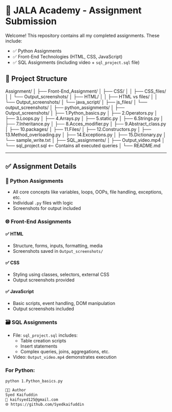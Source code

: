 # 💼 JALA Academy - Assignment Submission

Welcome! This repository contains all my completed assignments.
These include:

- ✅ Python Assignments  
- ✅ Front-End Technologies (HTML, CSS, JavaScript)  
- ✅ SQL Assignments (including video + `sql_project.sql` file)  

## 📁 Project Structure

Assignment/
│
├── Front-End_Assignment/
│ ├── CSS/
│ │ ├── CSS_files/
│ │ └── Output_screenshots/
│ ├── HTML/
│ │ ├── HTML vs files/
│ │ └── Output_screenshots/
│ └── java_script/
│ ├── js_files/
│ └── output_screenshots/
│
├── python_assignments/
│ ├── Output_screenshots/
│ ├── 1.Python_basics.py
│ ├── 2.Operators.py
│ ├── 3.Loops.py
│ ├── 4.Arrays.py
│ ├── 5.static.py
│ ├── 6.Strings.py
│ ├── 7.Inheritance.py
│ ├── 8.Acces_modifier.py
│ ├── 9.Abstract_class.py
│ ├── 10.packages/
│ ├── 11.Files/
│ ├── 12.Constructors.py
│ ├── 13.Method_overloading.py
│ ├── 14.Exceptions.py
│ ├── 15.Dictionary.py
│ └── sample_write.txt
│
├── SQL_assignments/
│ ├── Output_video.mp4
│ └── sql_project.sql <-- Contains all executed queries
│
└── README.md


---

## ✅ Assignment Details

### 🐍 Python Assignments
- All core concepts like variables, loops, OOPs, file handling, exceptions, etc.
- Individual `.py` files with logic
- Screenshots for output included

### 🌐 Front-End Assignments

#### ✅ HTML
- Structure, forms, inputs, formatting, media
- Screenshots saved in `Output_screenshots/`

#### ✅ CSS
- Styling using classes, selectors, external CSS
- Output screenshots provided

#### ✅ JavaScript
- Basic scripts, event handling, DOM manipulation
- Output screenshots included



### 🗃️ SQL Assignments

- File: `sql_project.sql` includes:
  - Table creation scripts
  - Insert statements
  - Complex queries, joins, aggregations, etc.
- Video: `Output_video.mp4` demonstrates execution



### For Python:
```bash
python 1.Python_basics.py

🧑‍💻 Author
Syed Kaifuddin
📧 kaifsyed125@gmail.com
🌐 https://github.com/Syedkaifuddin